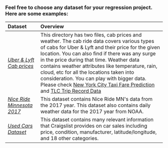 ### Feel free to choose any dataset for your regression project. Here are some examples:  

| **Dataset** | Overview   |  
|:------|:-------|
| *[Uber & Lyft Cab prices](https://www.kaggle.com/ravi72munde/uber-lyft-cab-prices)* | This directory has two files, cab prices and weather. The cab ride data covers various types of cabs for Uber & Lyft and their price for the given location. You can also find if there was any surge in the price during that time. Weather data contains weather attributes like temperature, rain, cloud, etc for all the locations taken into consideration. You can play with bigger data. Please check [New York City Taxi Fare Prediction](https://www.kaggle.com/c/new-york-city-taxi-fare-prediction/data) and [TLC Trip Record Data](https://www1.nyc.gov/site/tlc/about/tlc-trip-record-data.page)|
| *[Nice Ride Minnesota 2017](https://www.kaggle.com/brendanhasz/nice-ride-mn-2017)* | This dataset contains Nice Ride MN's data from the 2017 year. This dataset also contains daily weather data for the 2017 year from NOAA. | 
| *[Used Cars Dataset](https://www.kaggle.com/austinreese/craigslist-carstrucks-data)* | This dataset contains many relevant information that Craigslist provides on car sales including price, condition, manufacturer, latitude/longitude, and 18 other categories.|
